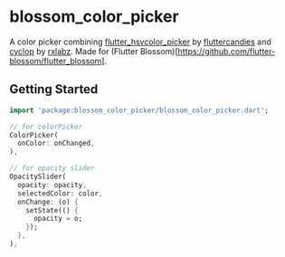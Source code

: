 # blossom_color_picker

A color picker combining [flutter_hsvcolor_picker](https://github.com/fluttercandies/flutter_hsvcolor_picker) by [fluttercandies](https://github.com/fluttercandies) and [cyclop](https://github.com/rxlabz/cyclop) by [rxlabz](https://github.com/rxlabz).
Made for (Flutter Blossom)[https://github.com/flutter-blossom/flutter_blossom].

## Getting Started

```dart
import 'package:blossom_color_picker/blossom_color_picker.dart';

// for colorPicker
ColorPicker(
  onColor: onChanged,
),

// for opacity slider
OpacitySlider(
  opacity: opacity,
  selectedColor: color,
  onChange: (o) {
    setState(() {
      opacity = o;
    });
  },
),

```
